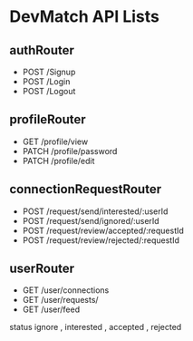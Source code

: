# DevMatch API Lists 

## authRouter
- POST /Signup
- POST /Login
- POST /Logout

## profileRouter
- GET /profile/view
- PATCH /profile/password
- PATCH /profile/edit

## connectionRequestRouter
- POST /request/send/interested/:userId
- POST /request/send/ignored/:userId
- POST /request/review/accepted/:requestId
- POST /request/review/rejected/:requestId

## userRouter
- GET /user/connections
- GET /user/requests/
- GET /user/feed

status ignore , interested , accepted , rejected
